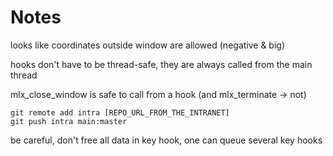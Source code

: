 # Notes

looks like coordinates outside window are allowed (negative & big)

hooks don't have to be thread-safe, they are always called from the main thread

mlx_close_window is safe to call from a hook (and mlx_terminate -> not)

```shell
git remote add intra [REPO_URL_FROM_THE_INTRANET]
git push intra main:master
```

be careful, don't free all data in key hook, one can queue several key hooks
